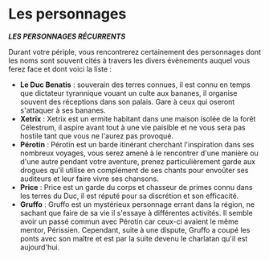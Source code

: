 # Les personnages



_**LES PERSONNAGES RÉCURRENTS**_ 

Durant votre périple, vous rencontrerez certainement des personnages dont les noms sont souvent cités à travers les divers évènements auquel vous ferez face et dont voici la liste :

* **Le Duc Benatis** : souverain des terres connues, il est connu en temps que dictateur tyrannique vouant un culte aux bananes, il organise souvent des réceptions dans son palais. Gare à ceux qui oseront s'attaquer à ses bananes.
* **Xetrix** : Xetrix est un ermite habitant dans une maison isolée de la forêt Célestrum, il aspire avant tout à une vie paisible et ne vous sera pas hostile tant que vous ne l'aurez pas provoqué.
* **Pérotin** : Pérotin est un barde itinérant cherchant l'inspiration dans ses nombreux voyages, vous serez amené à le rencontrer d'une manière ou d'une autre pendant votre aventure, prenez particulièrement garde aux drogues qu'il utilise en complément de ses chants pour envoûter ses auditeurs et leur faire vivre ses chansons.
* **Price** : Price est un garde du corps et chasseur de primes connu dans les terres du Duc, il est réputé pour sa discrétion et son efficacité.
* **Gruffo** : Gruffo est un mystérieux personnage errant dans la région, ne sachant que faire de sa vie il s'essaye à différentes activités. Il semble avoir un passé commun avec Pérotin car ceux-ci avaient le même mentor, Périssien. Cependant, suite à une dispute, Gruffo a coupé les ponts avec son maître et est par la suite devenu le charlatan qu'il est aujourd'hui. 





